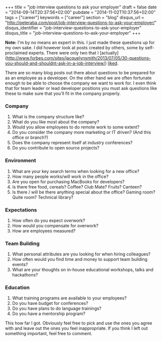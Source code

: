 +++
title = "job interview questions to ask your employer"
draft = false
date = "2014-09-14T20:37:56+02:00"
pubdate = "2014-11-02T10:37:56+02:00"
tags = ["career"]
keywords = ["career"]
section = "blog"
disqus_url = "http://peteraba.com/post/job-interview-questions-to-ask-your-employer/"
disqus_identifier = "job-interview-questions-to-ask-your-employer"
disqus_title = "job-interview-questions-to-ask-your-employer"
+++

**Note:** I'm by no means an expert in this. I just made these questions up for my own sake. I did however look at posts
created by others, some by self-proclaimed experts. There were only two that I [actually]
(http://www.forbes.com/sites/jacquelynsmith/2013/07/05/30-questions-you-should-and-shouldnt-ask-in-a-job-interview/)
[liked](https://www.themuse.com/advice/51-interview-questions-you-should-be-asking).


There are so many blog posts out there about questions to be prepared for as an employee as a developer. 
On the other hand we are often fortunate enough to be able to choose the company we want to work for. 
I even think that for team leader or lead developer positions you must ask questions like these to make sure that you'll 
fit in the company properly.

### Company ###

1. What is the company structure like?
2. What do you like most about the company?
3. Would you allow employees to do remote work to some extent?
4. Do you consider the company more marketing or IT driven? (And this office or branch?)
5. Does the company represent itself at industry conferences?
6. Do you contribute to open source projects?

### Environment ###

1. What are your key search terms when looking for a new office?
2. How many people works/will work in the office?
3. Are you open for purchasing MacBooks for developers? 
4. Is there free food, cereals? Coffee? Club Mate? Fruits? Canteen?
5. Is there / will be there anything special about the office? Gaming room? Quite room? Technical library?

### Expectations ###

1. How often do you expect overwork?
2. How would you compensate for overwork?
3. How are employees measured?

### Team Building ###

1. What personal attributes are you looking for when hiring colleagues?
2. How often would you find time and money to support team building events?
3. What are your thoughts on in-house educational workshops, talks and hackathons?

### Education ###

1. What training programs are available to your employees? 
2. Do you have budget for conferences?
3. Do you have plans to do language trainings?
4. Do you have a mentorship program?

This how far I got. Obviously feel free to pick and use the ones you agree with and leave out the ones you feel
inappropriate. If you think I left out something important, feel free to comment.